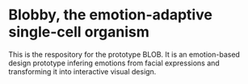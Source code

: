 # Blobby, the emotion-adaptive single-cell organism
This is the respository for the prototype BLOB. It is an emotion-based design prototype infering emotions from facial expressions and transforming it into interactive visual design.
